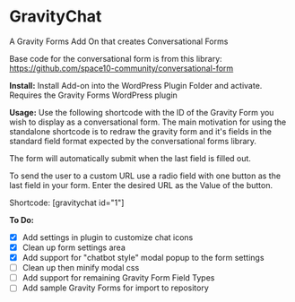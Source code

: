 # GravityChat
A Gravity Forms Add On that creates Conversational Forms

Base code for the conversational form is from this library:
https://github.com/space10-community/conversational-form


__Install:__ Install Add-on into the WordPress Plugin Folder and activate.
Requires the Gravity Forms WordPress plugin

__Usage:__
Use the following shortcode with the ID of the Gravity Form you wish to display as a conversational form. The main motivation for using the standalone shortcode is to redraw the gravity form and it's fields in the standard field format expected by the conversational forms library.

The form will automatically submit when the last field is filled out.

To send the user to a custom URL use a radio field with one button as the last field in your form. Enter the desired URL as the Value of the button.

 Shortcode: [gravitychat id="1"]


__To Do:__

- [x] Add settings in plugin to customize chat icons
- [x] Clean up form settings area
- [x] Add support for "chatbot style" modal popup to the form settings
- [ ] Clean up  then minify modal css 
- [ ] Add support for remaining Gravity Form Field Types
- [ ] Add sample Gravity Forms for import to repository
